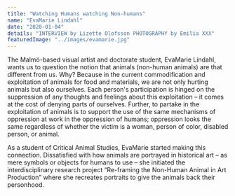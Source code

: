 ```yaml
---
title: "Watching Humans watching Non-humans"
name: "EvaMarie Lindahl"
date: "2020-01-04"
details: "INTERVIEW by Lizette Olofsson PHOTOGRAPHY by Emilia XXX"
featuredImage: "../images/evamarie.jpg"
---
```


<!-- ![EvaMarie](../images/evamarie.jpg) -->

The Malmö-based visual artist and doctorate student, EvaMarie Lindahl, wants us to question the notion that animals (non-human animals) are that different from us. Why? Because in the current commodification and exploitation of animals for food and materials, we are not only hurting animals but also ourselves. Each person's participation is hinged on the suppression of any thoughts and feelings about this exploitation – it comes at the cost of denying parts of ourselves. Further, to partake in the exploitation of animals is to support the use of the same mechanisms of oppression at work in the oppression of humans; oppression looks the same regardless of whether the victim is a woman, person of color, disabled person, or animal. 

As a student of Critical Animal Studies, EvaMarie started making this connection. Dissatisfied with how animals are portrayed in historical art – as mere symbols or objects for humans to use – she initiated the interdisciplinary research project “Re-framing the Non-Human Animal in Art Production” where she recreates portraits to give the animals back their personhood.